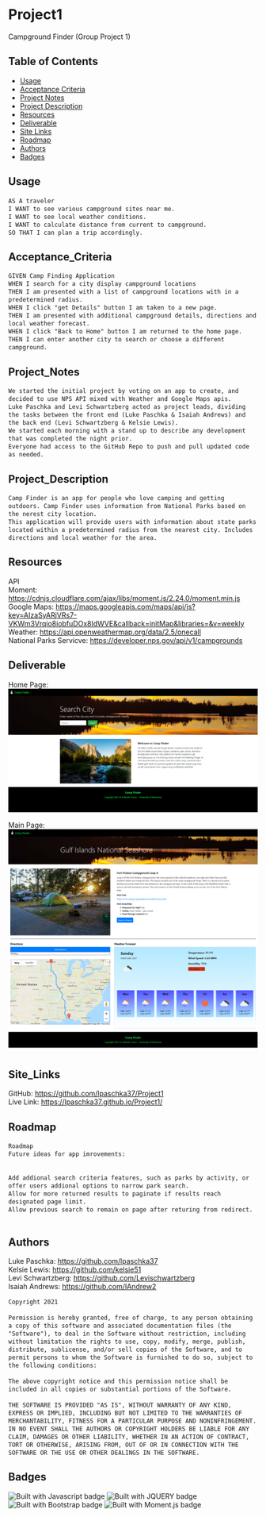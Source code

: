 # Project1
Campground Finder (Group Project 1)

## Table of Contents

* [Usage](#usage)
* [Acceptance Criteria](#Acceptance_Criteria)
* [Project Notes](#Project_Notes)
* [Project Description](#Project_Description)
* [Resources](#Resources)
* [Deliverable](#deliverable)
* [Site Links](#Site_Links)
* [Roadmap](#Roadmap)
* [Authors](#Authors)
* [Badges](#Badges)

## Usage
```
AS A traveler
I WANT to see various campground sites near me.
I WANT to see local weather conditions.
I WANT to calculate distance from current to campground.
SO THAT I can plan a trip accordingly.

```

## Acceptance_Criteria

```
GIVEN Camp Finding Application
WHEN I search for a city display campground locations
THEN I am presented with a list of campground locations with in a predetermined radius.
WHEN I click "get Details" button I am taken to a new page.
THEN I am presented with additional campground details, directions and local weather forecast. 
WHEN I click "Back to Home" button I am returned to the home page.
THEN I can enter another city to search or choose a different campground. 

```

## Project_Notes

```
We started the initial project by voting on an app to create, and decided to use NPS API mixed with Weather and Google Maps apis.
Luke Paschka and Levi Schwartzberg acted as project leads, dividing the tasks between the front end (Luke Paschka & Isaiah Andrews) and the back end (Levi Schwartzberg & Kelsie Lewis).
We started each morning with a stand up to describe any development that was completed the night prior.
Everyone had access to the GitHub Repo to push and pull updated code as needed.

```

## Project_Description

```
Camp Finder is an app for people who love camping and getting outdoors. Camp Finder uses information from National Parks based on the nerest city location. 
This application will provide users with information about state parks located within a predetermined radius from the nearest city. Includes directions and local weather for the area.

```

## Resources

API <br />
Moment: https://cdnjs.cloudflare.com/ajax/libs/moment.js/2.24.0/moment.min.js <br />
Google Maps: https://maps.googleapis.com/maps/api/js?key=AIzaSyARjVRs7-VKWm3Vrqio8iobfuDOx8IdWVE&callback=initMap&libraries=&v=weekly <br />
Weather: https://api.openweathermap.org/data/2.5/onecall <br />
National Parks Servicve: https://developer.nps.gov/api/v1/campgrounds


## Deliverable
Home Page:
![Screenshot](./assets/images/Screen_Capture_P1.png)

Main Page:
![Screenshot](./assets/images/Screenshot2_CampFinder.png)


## Site_Links

GitHub: https://github.com/lpaschka37/Project1<br />
Live Link:  https://lpaschka37.github.io/Project1/

## Roadmap

```
Roadmap
Future ideas for app imrovements:


Add addional search criteria features, such as parks by activity, or offer users addional options to narrow park search.
Allow for more returned results to paginate if results reach designated page limit.
Allow previous search to remain on page after returing from redirect.


```


## Authors

Luke Paschka: https://github.com/lpaschka37 <br />
Kelsie Lewis: https://github.com/kelsie51 <br />
Levi Schwartzberg: https://github.com/Levischwartzberg <br />
Isaiah Andrews: https://github.com/IAndrew2



```
Copyright 2021 

Permission is hereby granted, free of charge, to any person obtaining a copy of this software and associated documentation files (the "Software"), to deal in the Software without restriction, including without limitation the rights to use, copy, modify, merge, publish, distribute, sublicense, and/or sell copies of the Software, and to permit persons to whom the Software is furnished to do so, subject to the following conditions:

The above copyright notice and this permission notice shall be included in all copies or substantial portions of the Software.

THE SOFTWARE IS PROVIDED "AS IS", WITHOUT WARRANTY OF ANY KIND, EXPRESS OR IMPLIED, INCLUDING BUT NOT LIMITED TO THE WARRANTIES OF MERCHANTABILITY, FITNESS FOR A PARTICULAR PURPOSE AND NONINFRINGEMENT. IN NO EVENT SHALL THE AUTHORS OR COPYRIGHT HOLDERS BE LIABLE FOR ANY CLAIM, DAMAGES OR OTHER LIABILITY, WHETHER IN AN ACTION OF CONTRACT, TORT OR OTHERWISE, ARISING FROM, OUT OF OR IN CONNECTION WITH THE SOFTWARE OR THE USE OR OTHER DEALINGS IN THE SOFTWARE.

```

## Badges

![Built with Javascript badge](https://img.shields.io/badge/Built_with-Javascript-green)
![Built with JQUERY badge](https://img.shields.io/badge/Built_with-jQuery-orange)
![Built with Bootstrap badge](https://img.shields.io/badge/Built_with-Bootstrap-red)
![Built with Moment.js badge](https://img.shields.io/badge/Built_with-Moment.js-yellow)
